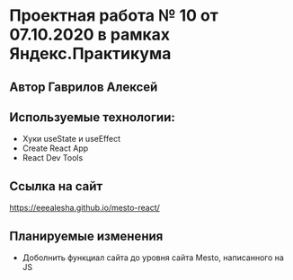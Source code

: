 # Проектная работа № 10 от 07.10.2020 в рамках Яндекс.Практикума

## Автор Гаврилов Алексей

## Используемые технологии: 

* Хуки useState и useEffect 
* Create React App 
* React Dev Tools

## Ссылка на сайт

https://eeealesha.github.io/mesto-react/

## Планируемые изменения 

* Доболнить функциал сайта до уровня сайта Mesto, написанного на JS 

